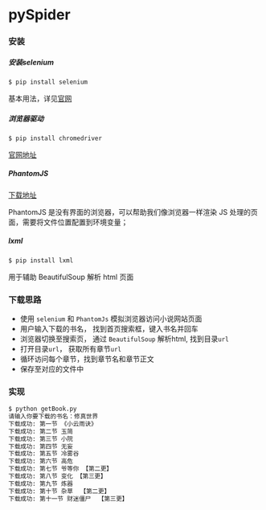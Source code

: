 # pySpider


### 安装

##### 安装selenium

```sh
$ pip install selenium
```

基本用法，详见[官网](http://selenium-python.readthedocs.io/getting-started.html#simple-usage)

##### 浏览器驱动

```sh
$ pip install chromedriver
```

[官网地址](https://sites.google.com/a/chromium.org/chromedriver/downloads)

##### PhantomJS

[下载地址](http://phantomjs.org/download.html)

PhantomJS 是没有界面的浏览器，可以帮助我们像浏览器一样渲染 JS 处理的页面，需要将文件位置配置到环境变量；

##### lxml

```sh
$ pip install lxml
```

用于辅助 BeautifulSoup 解析 html 页面

### 下载思路

* 使用 `selenium` 和 `PhantomJs` 模拟浏览器访问小说网站页面
* 用户输入下载的书名， 找到首页搜索框，键入书名并回车
* 浏览器切换至搜索页， 通过 `BeautifulSoup` 解析html, 找到目录`url`
* 打开目录`url`， 获取所有章节`url`
* 循环访问每个章节，找到章节名和章节正文
* 保存至对应的文件中

### 实现

```sh
$ python getBook.py
请输入你要下载的书名：修真世界
下载成功: 第一节 《小云雨诀》
下载成功: 第二节 玉简
下载成功: 第三节 小院
下载成功: 第四节 无妄
下载成功: 第五节 冷雾谷
下载成功: 第六节 高危
下载成功: 第七节 爷等你 【第二更】
下载成功: 第八节 变化 【第三更】
下载成功: 第九节 炼器
下载成功: 第十节 杂草  【第二更】
下载成功: 第十一节 财迷僵尸  【第三更】
```
 